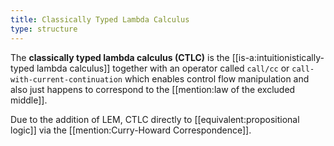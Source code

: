 ```yaml
---
title: Classically Typed Lambda Calculus
type: structure
---
```

The **classically typed lambda calculus (CTLC)** is the [[is-a:intuitionistically-typed lambda calculus]] together with an operator called `call/cc`  or `call-with-current-continuation` which enables control flow manipulation and also just happens to correspond to the [[mention:law of the excluded middle]].

Due to the addition of LEM, CTLC directly to [[equivalent:propositional logic]] via the [[mention:Curry-Howard Correspondence]].